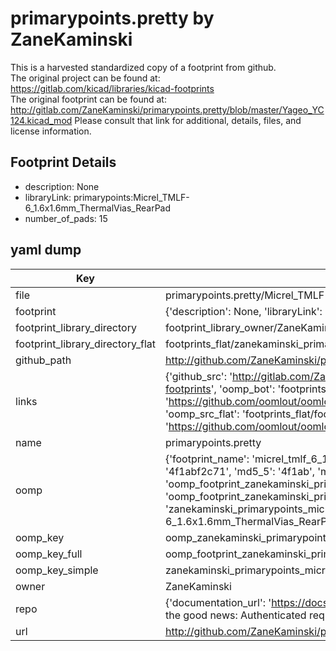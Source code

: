 # primarypoints.pretty by ZaneKaminski  
This is a harvested standardized copy of a footprint from github.  
The original project can be found at:  
https://gitlab.com/kicad/libraries/kicad-footprints  
The original footprint can be found at:
http://gitlab.com/ZaneKaminski/primarypoints.pretty/blob/master/Yageo_YC124.kicad_mod
Please consult that link for additional, details, files, and license information.  
## Footprint Details
* description: None  
* libraryLink: primarypoints:Micrel_TMLF-6_1.6x1.6mm_ThermalVias_RearPad  
* number_of_pads: 15  
## yaml dump  
| Key | Value |  
| --- | --- |  
| file | primarypoints.pretty/Micrel_TMLF-6_1.6x1.6mm_ThermalVias_RearPad.kicad_mod |  
| footprint | {'description': None, 'libraryLink': 'primarypoints:Micrel_TMLF-6_1.6x1.6mm_ThermalVias_RearPad', 'number_of_pads': 15} |  
| footprint_library_directory | footprint_library_owner/ZaneKaminski_primarypoints.pretty |  
| footprint_library_directory_flat | footprints_flat/zanekaminski_primarypoints_micrel_tmlf_6_1_6x1_6mm_thermalvias_rearpad/working |  
| github_path | http://github.com/ZaneKaminski/primarypoints.pretty/blob/master/Micrel_TMLF-6_1.6x1.6mm_ThermalVias_RearPad.kicad_mod |  
| links | {'github_src': 'http://gitlab.com/ZaneKaminski/primarypoints.pretty/blob/master/Yageo_YC124.kicad_mod', 'github_src_repo': 'https://gitlab.com/kicad/libraries/kicad-footprints', 'oomp_bot': 'footprints/zanekaminski_primarypoints_micrel_tmlf_6_1_6x1_6mm_thermalvias_rearpad/working', 'oomp_bot_github': 'https://github.com/oomlout/oomlout_oomp_footprint_bot/tree/main/footprints/zanekaminski_primarypoints_micrel_tmlf_6_1_6x1_6mm_thermalvias_rearpad/working', 'oomp_src_flat': 'footprints_flat/footprints_flat/zanekaminski_primarypoints_micrel_tmlf_6_1_6x1_6mm_thermalvias_rearpad/working', 'oomp_src_flat_github': 'https://github.com/oomlout/oomlout_oomp_footprint_src/tree/main/footprints_flat/zanekaminski_primarypoints_micrel_tmlf_6_1_6x1_6mm_thermalvias_rearpad/working'} |  
| name | primarypoints.pretty |  
| oomp | {'footprint_name': 'micrel_tmlf_6_1_6x1_6mm_thermalvias_rearpad', 'library_name': 'primarypoints', 'md5': '4f1abf2c7116223e749187aee7b765a6', 'md5_10': '4f1abf2c71', 'md5_5': '4f1ab', 'md5_6': '4f1abf', 'oomp_key': 'oomp_zanekaminski_primarypoints_micrel_tmlf_6_1_6x1_6mm_thermalvias_rearpad', 'oomp_key_extra': 'oomp_footprint_zanekaminski_primarypoints_micrel_tmlf_6_1_6x1_6mm_thermalvias_rearpad', 'oomp_key_full': 'oomp_footprint_zanekaminski_primarypoints_micrel_tmlf_6_1_6x1_6mm_thermalvias_rearpad_4f1abf', 'oomp_key_simple': 'zanekaminski_primarypoints_micrel_tmlf_6_1_6x1_6mm_thermalvias_rearpad', 'original_filename': 'primarypoints.pretty/Micrel_TMLF-6_1.6x1.6mm_ThermalVias_RearPad.kicad_mod', 'owner_name': 'zanekaminski'} |  
| oomp_key | oomp_zanekaminski_primarypoints_micrel_tmlf_6_1_6x1_6mm_thermalvias_rearpad |  
| oomp_key_full | oomp_footprint_zanekaminski_primarypoints_micrel_tmlf_6_1_6x1_6mm_thermalvias_rearpad |  
| oomp_key_simple | zanekaminski_primarypoints_micrel_tmlf_6_1_6x1_6mm_thermalvias_rearpad |  
| owner | ZaneKaminski |  
| repo | {'documentation_url': 'https://docs.github.com/rest/overview/resources-in-the-rest-api#rate-limiting', 'message': "API rate limit exceeded for 84.66.173.59. (But here's the good news: Authenticated requests get a higher rate limit. Check out the documentation for more details.)"} |  
| url | http://github.com/ZaneKaminski/primarypoints.pretty |  

